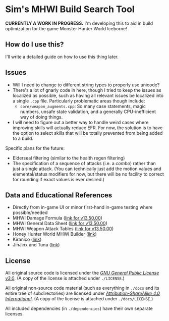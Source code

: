 # Sim's MHWI Build Search Tool

**CURRENTLY A WORK IN PROGRESS.** I'm developing this to aid in build optimization for the game Monster Hunter World Iceborne!

## How do I use this?

I'll write a detailed guide on how to use this thing later.

## Issues

- Will I need to change to different string types to properly use unicode?
- There's a lot of gnarly code in here, though I tried to keep the issues as localized as possible, such as having all relevant issues be localized into a single `.cpp` file. Particularly problematic areas though include:
    - `core/weapon_augments.cpp`: So many case statements, magic numbers, unsafe state validation, and a generally CPU-inefficient way of doing things.
- I will need to figure out a better way to handle weird cases where improving skills will actually reduce EFR. For now, the solution is to have the option to select skills that will be totally prevented from being added to a build.

Specific plans for the future:

- Elderseal filtering (similar to the health regen filtering)
- The specification of a sequence of attacks (i.e. a *combo*) rather than just a single attack. (You can technically just add the motion values and elemental/status modifiers for now, but there will be no facility to correct for rounding if exact values is ever desired.)

## Data and Educational References

- Directly from in-game UI or minor first-hand in-game testing where possible/needed
- MHWI Damage Formula ([link for v13.50.00](https://docs.google.com/spreadsheets/d/e/2PACX-1vSuFIUfe5Sp9k6sqKvPSPbO2xcClt1WaYMf_xGocWDIkgaSDi0nBLbOKAd8GScLQRjfxbljhPO4Bjf7/pubhtml#))
- MHWI General Data Sheet ([link for v13.50.00](https://docs.google.com/spreadsheets/d/e/2PACX-1vQ5HFkHnEP74gD-SCVta9syb9GaF1_nSmMFgV4hxvZt9iu4HmfhGlP2KbnIbC-cAx5kkvsd8L7oB0Uy/pubhtml#))
- MHWI Weapon Attack Tables ([link for v13.50.00](https://docs.google.com/spreadsheets/d/e/2PACX-1vTEYb4wGpijtIpFVopiYl1V83m48d7g1AHmTwOBKJ5RXdlz1sfxCyEmnhbgHLWQsGiXnodyBsUlPzc3/pubhtml#))
- Honey Hunter World MHWI Builder ([link](https://honeyhunterworld.com/mhwbi/))
- Kiranico ([link](https://mhworld.kiranico.com/))
- JinJinx and Tuna ([link](https://www.youtube.com/channel/UCEU2FbTBYxAETGH4sqqzhPA))

## License

All original source code is licensed under the [*GNU General Public License v3.0*](https://www.gnu.org/licenses/gpl-3.0.en.html). (A copy of the license is attached under `./LICENSE`.)

All original non-source code material (such as everything in `./docs` and its entire tree of subdirectories) are licensed under [*Attribution-ShareAlike 4.0 International*](http://creativecommons.org/licenses/by-sa/4.0/). (A copy of the license is attached under `./docs/LICENSE`.)

All included dependencies (in `./dependencies`) have their own separate licenses.

